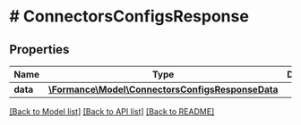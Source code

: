 # # ConnectorsConfigsResponse

## Properties

Name | Type | Description | Notes
------------ | ------------- | ------------- | -------------
**data** | [**\Formance\Model\ConnectorsConfigsResponseData**](ConnectorsConfigsResponseData.md) |  |

[[Back to Model list]](../../README.md#models) [[Back to API list]](../../README.md#endpoints) [[Back to README]](../../README.md)
